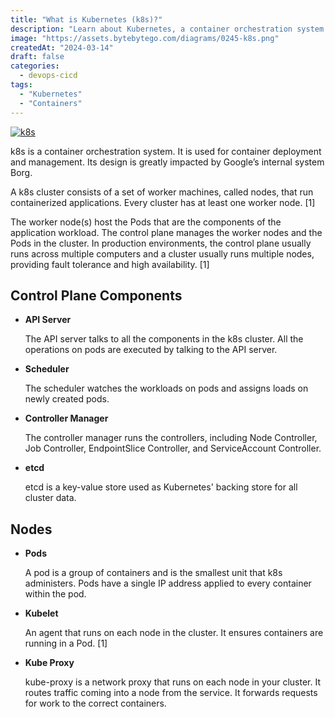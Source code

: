 ```yaml
---
title: "What is Kubernetes (k8s)?"
description: "Learn about Kubernetes, a container orchestration system for deployment."
image: "https://assets.bytebytego.com/diagrams/0245-k8s.png"
createdAt: "2024-03-14"
draft: false
categories:
  - devops-cicd
tags:
  - "Kubernetes"
  - "Containers"
---
```


[![k8s](https://assets.bytebytego.com/diagrams/0245-k8s.png)](https://assets.bytebytego.com/diagrams/0245-k8s.png)

k8s is a container orchestration system. It is used for container deployment and management. Its design is greatly impacted by Google’s internal system Borg.

A k8s cluster consists of a set of worker machines, called nodes, that run containerized applications. Every cluster has at least one worker node. \[1]

The worker node(s) host the Pods that are the components of the application workload. The control plane manages the worker nodes and the Pods in the cluster. In production environments, the control plane usually runs across multiple computers and a cluster usually runs multiple nodes, providing fault tolerance and high availability. \[1]

## Control Plane Components

*   **API Server**

    The API server talks to all the components in the k8s cluster. All the operations on pods are executed by talking to the API server.

*   **Scheduler**

    The scheduler watches the workloads on pods and assigns loads on newly created pods.

*   **Controller Manager**

    The controller manager runs the controllers, including Node Controller, Job Controller, EndpointSlice Controller, and ServiceAccount Controller.

*   **etcd**

    etcd is a key-value store used as Kubernetes' backing store for all cluster data.

## Nodes

*   **Pods**

    A pod is a group of containers and is the smallest unit that k8s administers. Pods have a single IP address applied to every container within the pod.

*   **Kubelet**

    An agent that runs on each node in the cluster. It ensures containers are running in a Pod. \[1]

*   **Kube Proxy**

    kube-proxy is a network proxy that runs on each node in your cluster. It routes traffic coming into a node from the service. It forwards requests for work to the correct containers.
